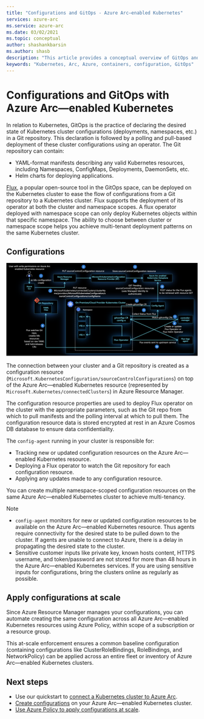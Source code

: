 ```yaml
---
title: "Configurations and GitOps - Azure Arc—enabled Kubernetes"
services: azure-arc
ms.service: azure-arc
ms.date: 03/02/2021
ms.topic: conceptual
author: shashankbarsin
ms.author: shasb
description: "This article provides a conceptual overview of GitOps and configurations capability of Azure Arc—enabled Kubernetes."
keywords: "Kubernetes, Arc, Azure, containers, configuration, GitOps"
---
```


# Configurations and GitOps with Azure Arc—enabled Kubernetes

In relation to Kubernetes, GitOps is the practice of declaring the desired state of Kubernetes cluster configurations (deployments, namespaces, etc.) in a Git repository. This declaration is followed by a polling and pull-based deployment of these cluster configurations using an operator. The Git repository can contain:
* YAML-format manifests describing any valid Kubernetes resources, including Namespaces, ConfigMaps, Deployments, DaemonSets, etc.
* Helm charts for deploying applications.

[Flux](https://docs.fluxcd.io/), a popular open-source tool in the GitOps space, can be deployed on the Kubernetes cluster to ease the flow of configurations from a Git repository to a Kubernetes cluster. Flux supports the deployment of its operator at both the cluster and namespace scopes. A flux operator deployed with namespace scope can only deploy Kubernetes objects within that specific namespace. The ability to choose between cluster or namespace scope helps you achieve multi-tenant deployment patterns on the same Kubernetes cluster.

## Configurations

[ ![Configurations architecture](./media/conceptual-configurations.png) ](./media/conceptual-configurations.png#lightbox)

The connection between your cluster and a Git repository is created as a configuration resource (`Microsoft.KubernetesConfiguration/sourceControlConfigurations`) on top of the Azure Arc—enabled Kubernetes resource (represented by `Microsoft.Kubernetes/connectedClusters`) in Azure Resource Manager. 

The configuration resource properties are used to deploy Flux operator on the cluster with the appropriate parameters, such as the Git repo from which to pull manifests and the polling interval at which to pull them. The configuration resource data is stored encrypted at rest in an Azure Cosmos DB database to ensure data confidentiality.

The `config-agent` running in your cluster is responsible for:
* Tracking new or updated configuration resources on the Azure Arc—enabled Kubernetes resource.
* Deploying a Flux operator to watch the Git repository for each configuration resource.
* Applying any updates made to any configuration resource. 

You can create multiple namespace-scoped configuration resources on the same Azure Arc—enabled Kubernetes cluster to achieve multi-tenancy.

> [!NOTE]
> * `config-agent` monitors for new or updated configuration resources to be available on the Azure Arc—enabled Kubernetes resource. Thus agents require connectivity for the desired state to be pulled down to the cluster. If agents are unable to connect to Azure, there is a delay in propagating the desired state to the cluster.
> * Sensitive customer inputs like private key, known hosts content, HTTPS username, and token/password are not stored for more than 48 hours in the Azure Arc—enabled Kubernetes services. If you are using sensitive inputs for configurations, bring the clusters online as regularly as possible.

## Apply configurations at scale

Since Azure Resource Manager manages your configurations, you can automate creating the same configuration across all Azure Arc—enabled Kubernetes resources using Azure Policy, within scope of a subscription or a resource group. 

This at-scale enforcement ensures a common baseline configuration (containing configurations like ClusterRoleBindings, RoleBindings, and NetworkPolicy) can be applied across an entire fleet or inventory of Azure Arc—enabled Kubernetes clusters.

## Next steps

* Use our quickstart to [connect a Kubernetes cluster to Azure Arc](./quickstart-connect-cluster.md).
* [Create configurations](./tutorial-use-gitops-connected-cluster.md) on your Azure Arc—enabled Kubernetes cluster.
* [Use Azure Policy to apply configurations at scale](./use-azure-policy.md).

